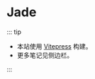 

# Jade

<JSocial />

::: tip

- 本站使用 [Vitepress](https://vitepress.dev/zh/) 构建。
- 更多笔记见侧边栏。

:::

